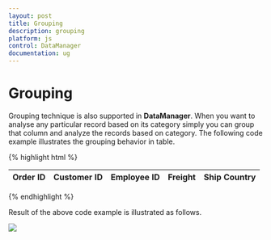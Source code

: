```yaml
---
layout: post
title: Grouping
description: grouping
platform: js
control: DataManager
documentation: ug
---
```


# Grouping

Grouping technique is also supported in **DataManager**. When you want to analyse any particular record based on its category simply you can group that column and analyze the records based on category. The following code example illustrates the grouping behavior in table.


{% highlight html %}

<div class="datatable">
   <table id="table1" class=" table table-striped table-bordered" style="width:700px">
      <thead>
         <tr>
            <th>Order ID</th>
            <th>Customer ID</th>
            <th>Employee ID</th>
            <th>Freight</th>
            <th>Ship Country</th>
         </tr>
      </thead>
      <tbody></tbody>
   </table>
</div>
<script type="text/javascript">
   $(function () {// Document is ready.
       //oData Adaptor with DataManager
       var dataManager = ej.DataManager({
           url: "http://mvc.syncfusion.com/Services/Northwnd.svc/"
       });
   
       var query = ej.Query()            
           .from("Orders").select("OrderID", "CustomerID", " EmployeeID", "Freight", "ShipCountry")
           .page(1,5).group("CustomerID");
   
       var execute = dataManager.executeQuery(query) // executing query
              .done(function (e) {
                  $("#table1 tbody").html($("#groupTemplate").render(e.result));
              });
   });
</script>
<script id="groupTemplate" type="text/x-jsrender">
   <tr class='caption'>
       <th>Key: {{>key}}</th>
       <th colspan='3'>
           Count: {{>count}}</th>
   </tr>
   {{if items.GROUPGUID}}
   {{for items tmpl="#groupTemplate"/}}
   {{else}}
   {{for items tmpl="#tableTemplate"/}}
   {{/if}}
</script>
<script id="tableTemplate" type="text/x-jsrender">
   <tr>
       <td>{{>OrderID}}</td>
       <td>{{>CustomerID}}</td>
       <td>{{>EmployeeID}}</td>
       <td>{{>Freight}}</td>
       <td>{{>ShipCountry}}</td>         
   </tr>
</script>

{% endhighlight %}



Result of the above code example is illustrated as follows.

![]("/js/DataManager/Grouping_images/Grouping_img1.png") 



